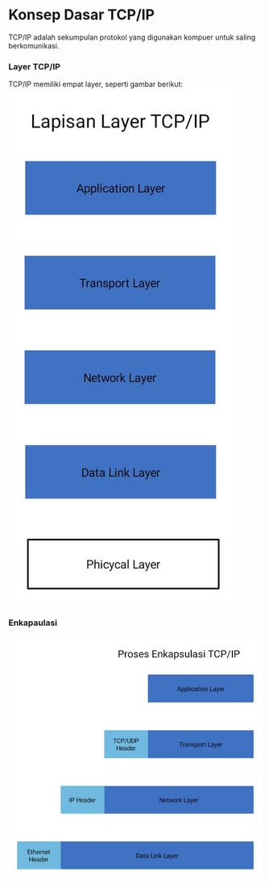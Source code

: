 # Konsep Dasar TCP/IP

TCP/IP adalah sekumpulan protokol yang digunakan kompuer untuk saling berkomunikasi.

### Layer TCP/IP

TCP/IP memiliki empat layer, seperti gambar berikut:
![Arsitektur Layer TCP/IP](../img/Layer-TCPIP.jpg)

### Enkapaulasi

![Proses Enkapaulasi TCP/IP](../img/Enkapsulasi-TCPIP.jpg)
